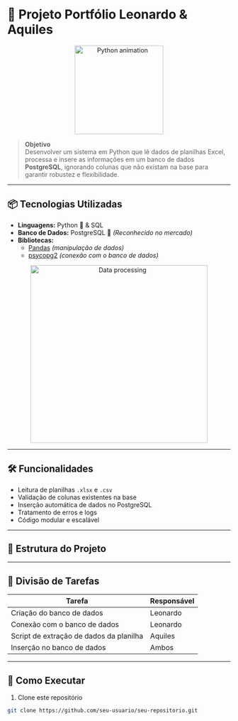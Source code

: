 # 🚀 Projeto Portfólio Leonardo & Aquiles

<p align="center">
  <img src="https://media.giphy.com/media/du3J3cXyzhj75IOgvA/giphy.gif" width="200" alt="Python animation">
</p>

> **Objetivo**  
> Desenvolver um sistema em Python que lê dados de planilhas Excel, processa e insere as informações em um banco de dados **PostgreSQL**, ignorando colunas que não existam na base para garantir robustez e flexibilidade.

---

## 📦 Tecnologias Utilizadas
- **Linguagens:** Python 🐍 & SQL
- **Banco de Dados:** PostgreSQL 🐘 *(Reconhecido no mercado)*
- **Bibliotecas:**  
  - [Pandas](https://pandas.pydata.org/) *(manipulação de dados)*
  - [psycopg2](https://www.psycopg.org/docs/) *(conexão com o banco de dados)*

<p align="center">
  <img src="https://media.giphy.com/media/l3vR85PnGsBwu1PFK/giphy.gif" width="400" alt="Data processing">
</p>

---

## 🛠️ Funcionalidades
- Leitura de planilhas `.xlsx` e `.csv`
- Validação de colunas existentes na base
- Inserção automática de dados no PostgreSQL
- Tratamento de erros e logs
- Código modular e escalável

---

## 📂 Estrutura do Projeto


---

## 👥 Divisão de Tarefas

| Tarefa | Responsável |
|--------|-------------|
| Criação do banco de dados | Leonardo |
| Conexão com o banco de dados | Leonardo |
| Script de extração de dados da planilha | Aquiles |
| Inserção no banco de dados | Ambos |

---

## 📌 Como Executar
1. Clone este repositório  
```bash
git clone https://github.com/seu-usuario/seu-repositorio.git
